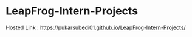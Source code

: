 # LeapFrog-Intern-Projects

Hosted Link : https://pukarsubedi01.github.io/LeapFrog-Intern-Projects/
